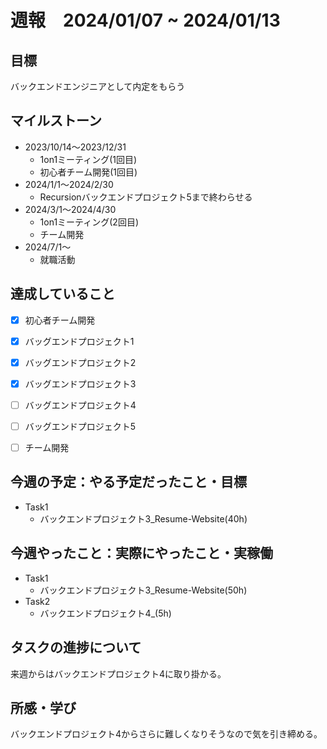 # 週報　2024/01/07 ~ 2024/01/13

## 目標
バックエンドエンジニアとして内定をもらう

## マイルストーン
- 2023/10/14〜2023/12/31
    - 1on1ミーティング(1回目)
    - 初心者チーム開発(1回目)
- 2024/1/1〜2024/2/30
    - Recursionバックエンドプロジェクト5まで終わらせる
- 2024/3/1〜2024/4/30
    - 1on1ミーティング(2回目)
    - チーム開発
- 2024/7/1〜
    - 就職活動

## 達成していること
- [x] 初心者チーム開発
- [x] バッグエンドプロジェクト1
- [x] バッグエンドプロジェクト2
- [x] バッグエンドプロジェクト3
- [ ] バッグエンドプロジェクト4
- [ ] バッグエンドプロジェクト5
- [ ] チーム開発


## 今週の予定：やる予定だったこと・目標
- Task1
    - バックエンドプロジェクト3_Resume-Website(40h)


## 今週やったこと：実際にやったこと・実稼働
- Task1
    - バックエンドプロジェクト3_Resume-Website(50h)
- Task2
    - バックエンドプロジェクト4_(5h)

## タスクの進捗について
来週からはバックエンドプロジェクト4に取り掛かる。

## 所感・学び
バックエンドプロジェクト4からさらに難しくなりそうなので気を引き締める。